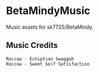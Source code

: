 # BetaMindyMusic
Music assets for sk7725/BetaMindy.

## Music Credits
```
Roccow - Echiptian Swaggah
Roccow - Sweet Self Satisfaction
```
